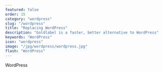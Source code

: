 ```yaml
---
featured: false
order: 15
category: "wordpress"
slug: "/wordpress"
title: "Replacing WordPress"
description: "Goldlabel is a faster, better alternative to WordPress"
keywords: "WordPress"
icon: "wordpress"
image: "/jpg/wordpress/wordpress.jpg"
flash: "WordPress"
---
```

WordPress